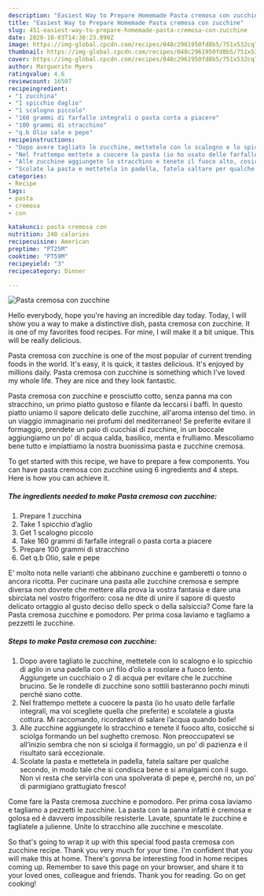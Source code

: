 ```yaml
---
description: "Easiest Way to Prepare Homemade Pasta cremosa con zucchine"
title: "Easiest Way to Prepare Homemade Pasta cremosa con zucchine"
slug: 451-easiest-way-to-prepare-homemade-pasta-cremosa-con-zucchine
date: 2020-10-03T14:38:23.090Z
image: https://img-global.cpcdn.com/recipes/048c2961950fd8b5/751x532cq70/pasta-cremosa-con-zucchine-recipe-main-photo.jpg
thumbnail: https://img-global.cpcdn.com/recipes/048c2961950fd8b5/751x532cq70/pasta-cremosa-con-zucchine-recipe-main-photo.jpg
cover: https://img-global.cpcdn.com/recipes/048c2961950fd8b5/751x532cq70/pasta-cremosa-con-zucchine-recipe-main-photo.jpg
author: Marguerite Myers
ratingvalue: 4.6
reviewcount: 16507
recipeingredient:
- "1 zucchina"
- "1 spicchio daglio"
- "1 scalogno piccolo"
- "160 grammi di farfalle integrali o pasta corta a piacere"
- "100 grammi di stracchino"
- "q.b Olio sale e pepe"
recipeinstructions:
- "Dopo avere tagliato le zucchine, mettetele con lo scalogno e lo spicchio di aglio in una padella con un filo d’olio a rosolare a fuoco lento. Aggiungete un cucchiaio o 2 di acqua per evitare che le zucchine brucino. Se le rondelle di zucchine sono sottili basteranno pochi minuti perché siano cotte."
- "Nel frattempo mettete a cuocere la pasta (io ho usato delle farfalle integrali, ma voi scegliete quella che preferite) e scolatele a giusta cottura. Mi raccomando, ricordatevi di salare l’acqua quando bolle!"
- "Alle zucchine aggiungete lo stracchino e tenete il fuoco alto, cosicché si sciolga formando un bel sughetto cremoso. Non preoccupatevi se all’inizio sembra che non si sciolga il formaggio, un po’ di pazienza e il risultato sarà eccezionale."
- "Scolate la pasta e mettetela in padella, fatela saltare per qualche secondo, in modo tale che si condisca bene e si amalgami con il sugo. Non vi resta che servirla con una spolverata di pepe e, perché no, un po’ di parmigiano grattugiato fresco!"
categories:
- Recipe
tags:
- pasta
- cremosa
- con

katakunci: pasta cremosa con 
nutrition: 240 calories
recipecuisine: American
preptime: "PT25M"
cooktime: "PT59M"
recipeyield: "3"
recipecategory: Dinner

---
```



![Pasta cremosa con zucchine](https://img-global.cpcdn.com/recipes/048c2961950fd8b5/751x532cq70/pasta-cremosa-con-zucchine-recipe-main-photo.jpg)

Hello everybody, hope you're having an incredible day today. Today, I will show you a way to make a distinctive dish, pasta cremosa con zucchine. It is one of my favorites food recipes. For mine, I will make it a bit unique. This will be really delicious.

Pasta cremosa con zucchine is one of the most popular of current trending foods in the world. It's easy, it is quick, it tastes delicious. It's enjoyed by millions daily. Pasta cremosa con zucchine is something which I've loved my whole life. They are nice and they look fantastic.

Pasta cremosa con zucchine e prosciutto cotto, senza panna ma con stracchino, un primo piatto gustoso e filante da leccarsi i baffi. In questo piatto uniamo il sapore delicato delle zucchine, all&#39;aroma intenso del timo. in un viaggio immaginario nei profumi del mediterraneo! Se preferite evitare il formaggio, prendete un paio di cucchiai di zucchine, in un boccale aggiungiamo un po&#39; di acqua calda, basilico, menta e frulliamo. Mescoliamo bene tutto e impiattiamo la nostra buonissima pasta e zucchine cremosa.


To get started with this recipe, we have to prepare a few components. You can have pasta cremosa con zucchine using 6 ingredients and 4 steps. Here is how you can achieve it.

<!--inarticleads1-->

##### The ingredients needed to make Pasta cremosa con zucchine:

1. Prepare 1 zucchina
1. Take 1 spicchio d’aglio
1. Get 1 scalogno piccolo
1. Take 160 grammi di farfalle integrali o pasta corta a piacere
1. Prepare 100 grammi di stracchino
1. Get q.b Olio, sale e pepe


E&#39; molto nota nelle varianti che abbinano zucchine e gamberetti o tonno o ancora ricotta. Per cucinare una pasta alle zucchine cremosa e sempre diversa non dovrete che mettere alla prova la vostra fantasia e dare una sbirciata nel vostro frigorifero: cosa ne dite di unire il sapore di questo delicato ortaggio al gusto deciso dello speck o della salsiccia? Come fare la Pasta cremosa zucchine e pomodoro. Per prima cosa laviamo e tagliamo a pezzetti le zucchine. 

<!--inarticleads2-->

##### Steps to make Pasta cremosa con zucchine:

1. Dopo avere tagliato le zucchine, mettetele con lo scalogno e lo spicchio di aglio in una padella con un filo d’olio a rosolare a fuoco lento. Aggiungete un cucchiaio o 2 di acqua per evitare che le zucchine brucino. Se le rondelle di zucchine sono sottili basteranno pochi minuti perché siano cotte.
1. Nel frattempo mettete a cuocere la pasta (io ho usato delle farfalle integrali, ma voi scegliete quella che preferite) e scolatele a giusta cottura. Mi raccomando, ricordatevi di salare l’acqua quando bolle!
1. Alle zucchine aggiungete lo stracchino e tenete il fuoco alto, cosicché si sciolga formando un bel sughetto cremoso. Non preoccupatevi se all’inizio sembra che non si sciolga il formaggio, un po’ di pazienza e il risultato sarà eccezionale.
1. Scolate la pasta e mettetela in padella, fatela saltare per qualche secondo, in modo tale che si condisca bene e si amalgami con il sugo. Non vi resta che servirla con una spolverata di pepe e, perché no, un po’ di parmigiano grattugiato fresco!


Come fare la Pasta cremosa zucchine e pomodoro. Per prima cosa laviamo e tagliamo a pezzetti le zucchine. La pasta con la panna infatti è cremosa e golosa ed è davvero impossibile resisterle. Lavate, spuntate le zucchine e tagliatele a julienne. Unite lo stracchino alle zucchine e mescolate. 

So that's going to wrap it up with this special food pasta cremosa con zucchine recipe. Thank you very much for your time. I'm confident that you will make this at home. There's gonna be interesting food in home recipes coming up. Remember to save this page on your browser, and share it to your loved ones, colleague and friends. Thank you for reading. Go on get cooking!
